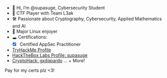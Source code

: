 
- 👋 Hi, I’m @supasuge, Cybersecurity Student
- 🎌 CTF Player with Team L3ak
- 🛠️ Passionate about Cryptography, Cybersecurity, Applied Mathematics and AI
- 🐧 Major Linux enjoyer 
- 🕳 Certifications:
  - [x] Certified AppSec Practitioner
- [TryHackMe Profile](https://tryhackme.com/p/supasuge)
- [HackTheBox Labs Profile: supasuge](https://app.hackthebox.com/profile/1492227)
- [CryptoHack: gxdqpardo](https://cryptohack.org/user/gxdqpardo/)
... + More! 

Pay for my certs plz <3!


<!---
supasuge/supasuge is a ✨ special ✨ repository because its `README.md` (this file) appears on your GitHub profile.
You can click the Preview link to take a look at your changes.
--->
